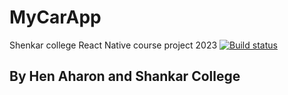 # MyCarApp

Shenkar college React Native course project 2023
[![Build status](https://build.appcenter.ms/v0.1/apps/c6a7057b-e6ff-42d5-9c48-8166a769f247/branches/dev/badge)](https://appcenter.ms)

## By Hen Aharon and Shankar College
